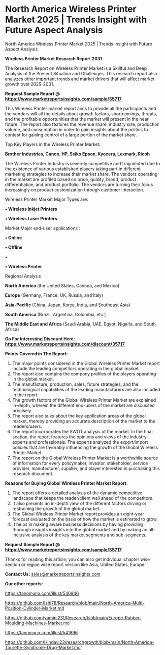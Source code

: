 # North America Wireless Printer Market 2025 | Trends Insight with Future Aspect Analysis
North America Wireless Printer Market 2025 | Trends Insight with Future Aspect Analysis

<strong>Wireless Printer Market Research Report 2031</strong>

The Research Report on Wireless Printer Market is a Skillful and Deep Analysis of the Present Situation and Challenges. This research report also analyzes other important trends and market drivers that will affect market growth over 2025-2031.

<strong>Request Sample Report @ <a href=https://www.marketreportsinsights.com/sample/35717>https://www.marketreportsinsights.com/sample/35717</a></strong>

This Wireless Printer market report aims to provide all the participants and the vendors will all the details about growth factors, shortcomings, threats, and the profitable opportunities that the market will present in the near future. The report also features the revenue share, industry size, production volume, and consumption in order to gain insights about the politics to contest for gaining control of a large portion of the market share.

Top Key Players in the Wireless Printer Market:

<strong>Brother Industries, Canon, HP, Seiko Epson, Kyocera, Lexmark, Ricoh</strong>

The Wireless Printer Industry is severely competitive and fragmented due to the existence of various established players taking part in different marketing strategies to increase their market share. The vendors operating in the market are profiled based on price, quality, brand, product differentiation, and product portfolio. The vendors are turning their focus increasingly on product customization through customer interaction.

Wireless Printer Market Major Types are:

<strong>•  Wireless Inkjet Printers

•  Wireless Laser Printers</strong>

Market Major end-user applications :

<strong>•  Online

•  Offline

•  

•  Wireless Printer</strong>

Regional Analysis

</u><strong><b>North America</b></strong> (the United States, Canada, and Mexico)

<strong><b>Europe </b></strong>(Germany, France, UK, Russia, and Italy)

<strong><b>Asia-Pacific</b></strong> (China, Japan, Korea, India, and Southeast Asia)

<strong><b>South America</b></strong> (Brazil, Argentina, Colombia, etc.)

<strong><b>The Middle East and Africa</b></strong> (Saudi Arabia, UAE, Egypt, Nigeria, and South Africa)

<strong>Go For Interesting Discount Here: <a href=https://www.marketreportsinsights.com/discount/35717>https://www.marketreportsinsights.com/discount/35717</a></strong>

<strong>Points Covered in The Report:</strong>
<ol>
  <li>The major points considered in the Global Wireless Printer Market report include the leading competitors operating in the global market.</li>
  <li>The report also contains the company profiles of the players operating in the global market.</li>
  <li>The manufacture, production, sales, future strategies, and the technological capabilities of the leading manufacturers are also included in the report.</li>
  <li>The growth factors of the Global Wireless Printer Market are explained in-depth, wherein the different end-users of the market are discussed precisely.</li>
  <li>The report also talks about the key application areas of the global market, thereby providing an accurate description of the market to the readers/users.</li>
  <li>The report incorporates the SWOT analysis of the market. In the final section, the report features the opinions and views of the industry experts and professionals. The experts analyzed the export/import policies that are favorably influencing the growth of the Global Wireless Printer Market.</li>
  <li>The report on the Global Wireless Printer Market is a worthwhile source of information for every policymaker, investor, stakeholder, service provider, manufacturer, supplier, and player interested in purchasing this research document.</li>
</ol>
<strong>Reasons for Buying Global Wireless Printer Market Report:</strong>

<ol>
  <li>The report offers a detailed analysis of the dynamic competitive landscape that keeps the reader/client well ahead of the competitors.</li>
  <li>It also presents an in-depth view of the different factors driving or restraining the growth of the global market.</li>
  <li>The Global Wireless Printer Market report provides an eight-year forecast evaluated on the basis of how the market is estimated to grow.</li>
  <li>It helps in making aware business decisions by having providing thorough insights insights into the global market and by making an all-inclusive analysis of the key market segments and sub-segments.</li>
</ol>
<strong>Request Sample Report @ <a href=https://www.marketreportsinsights.com/sample/35717>https://www.marketreportsinsights.com/sample/35717</a></strong>


Thanks for reading this article; you can also get individual chapter wise section or region wise report version like Asia, United States, Europe.

<strong>Contact Us:</strong>
sales@marketreportsinsights.com

<strong>Our other reports:</strong>

<a href=https://tanomuno.com/illust/540946>https://tanomuno.com/illust/540946</a>

<a href=https://github.com/Ishi78/Research/blob/main/North-America-Multi-Position-Cylinder-Market.md>https://github.com/Ishi78/Research/blob/main/North-America-Multi-Position-Cylinder-Market.md</a>

<a href=https://github.com/yamini231/Research/blob/main/Europe-Rubber-Moulding-Machines-Market.md>https://github.com/yamini231/Research/blob/main/Europe-Rubber-Moulding-Machines-Market.md</a>

<a href=https://tanomuno.com/illust/541896>https://tanomuno.com/illust/541896</a>

<a href=https://github.com/Hindavi23/researchgrowth/blob/main/North-America-Tourette-Syndrome-Drug-Market.md>https://github.com/Hindavi23/researchgrowth/blob/main/North-America-Tourette-Syndrome-Drug-Market.md</a>"
